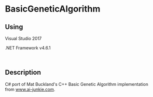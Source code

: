 # BasicGeneticAlgorithm

## Using

Visual Studio 2017

.NET Framework v4.6.1

<br />

## Description
C# port of Mat Buckland's C++ Basic Genetic Algorithm implementation from www.ai-junkie.com.